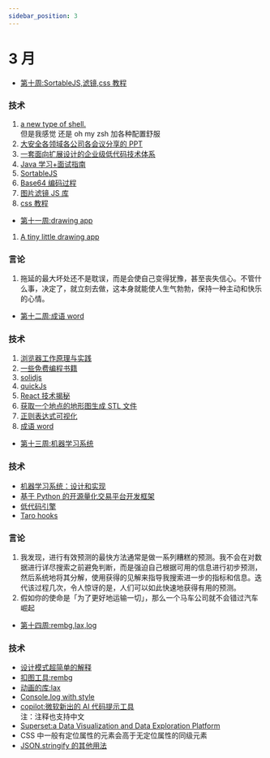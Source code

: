 ```yaml
---
sidebar_position: 3
---
```


# 3 月

- [第十周:SortableJS,滤镜,css 教程](./weekly/第十周.md)

### 技术

1. [a new type of shell.](https://www.nushell.sh/) <br />
   但是我感觉 还是 oh my zsh 加各种配置舒服
2. [大安全各领域各公司各会议分享的 PPT](https://github.com/FeeiCN/Security-PPT) <br />
3. [一套面向扩展设计的企业级低代码技术体系](http://lowcode-engine.cn/) <br />
4. [Java 学习+面试指南](https://github.com/Snailclimb/JavaGuide)<br />
5. [SortableJS](https://sortablejs.github.io/Sortable/)
6. [Base64 编码过程](https://devtool.tech/base64)
7. [图片滤镜 JS 库](https://github.com/PixiColorEffects/pixi-color-effects)
8. [css 教程](https://pengfeixc.com/tutorial/css/introduction)

- [第十一周:drawing app](./weekly/第十一周.md)

1. [A tiny little drawing app](https://github.com/tldraw/tldraw)

### 言论

1. 拖延的最大坏处还不是耽误，而是会使自己变得犹豫，甚至丧失信心。不管什么事，决定了，就立刻去做，这本身就能使人生气勃勃，保持一种主动和快乐的心情。

- [第十二周:成语 word](./weekly/第十二周.md)

### 技术

1. [浏览器工作原理与实践](https://blog.poetries.top/browser-working-principle/guide/part1/lesson01.html)
2. [一些免费编程书籍](https://github.com/justjavac/free-programming-books-zh_CN)
3. [solidjs](https://github.com/solidjs/solid)
4. [quickJs](https://github.com/quickjs-zh/QuickJS)
5. [React 技术揭秘](https://react.iamkasong.com/)
6. [获取一个地点的地形图生成 STL 文件](https://jthatch.com/Terrain2STL/)
7. [正则表达式可视化](https://regex-vis.com/)
8. [成语 word](https://handle.antfu.me/)

- [第十三周:机器学习系统](./weekly/第十三周.md)

### 技术

- [机器学习系统：设计和实现](https://github.com/openmlsys/openmlsys-zh)
- [基于 Python 的开源量化交易平台开发框架](https://www.vnpy.com/)
- [低代码引擎](https://lowcode-engine.cn/)
- [Taro hooks](https://github.com/innocces/taro-hooks)

### 言论

1. 我发现，进行有效预测的最快方法通常是做一系列糟糕的预测。我不会在对数据进行详尽搜索之前避免判断，而是强迫自己根据可用的信息进行初步预测，然后系统地将其分解，使用获得的见解来指导我搜索进一步的指标和信息。迭代该过程几次，令人惊讶的是，人们可以如此快速地获得有用的预测。
2. 假如你的使命是「为了更好地运输一切」，那么一个马车公司就不会错过汽车崛起

- [第十四周:rembg,lax,log](./weekly/第十四周.md)

### 技术

- [设计模式超简单的解释](https://github.com/guanguans/design-patterns-for-humans-cn)
- [扣图工具:rembg](https://github.com/danielgatis/rembg)
- [动画的库:lax](https://github.com/alexfoxy/lax.js)
- [Console.log with style](https://github.com/adamschwartz/log)
- [copilot:微软新出的 AI 代码提示工具](https://copilot.github.com/) <br />
  注：注释也支持中文
- [Superset:a Data Visualization and Data Exploration Platform](https://github.com/apache/superset)
- CSS 中一般有定位属性的元素会高于无定位属性的同级元素
- [JSON.stringify 的其他用法](https://juejin.cn/post/7072122968087724046)
